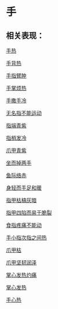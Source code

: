 # 手## 相关表现：[手热](https://zuoye.gmzyh.com/search?key=手热)[手背热](https://zuoye.gmzyh.com/search?key=手背热)[手指臂肿](https://zuoye.gmzyh.com/search?key=手指臂肿)[手掌烦热](https://zuoye.gmzyh.com/search?key=手掌烦热)[手撒手冷](https://zuoye.gmzyh.com/search?key=手撒手冷)[无名指不能运动](https://zuoye.gmzyh.com/search?key=无名指不能运动)[指端青紫](https://zuoye.gmzyh.com/search?key=指端青紫)[指梢发冷](https://zuoye.gmzyh.com/search?key=指梢发冷)[爪甲青紫](https://zuoye.gmzyh.com/search?key=爪甲青紫)[坐而掉两手](https://zuoye.gmzyh.com/search?key=坐而掉两手)[鱼际络赤](https://zuoye.gmzyh.com/search?key=鱼际络赤)[身轻而手足和暖](https://zuoye.gmzyh.com/search?key=身轻而手足和暖)[指甲枯槁灰暗](https://zuoye.gmzyh.com/search?key=指甲枯槁灰暗)[指甲四陷而易于脆裂](https://zuoye.gmzyh.com/search?key=指甲四陷而易于脆裂)[食指疼痛不能动](https://zuoye.gmzyh.com/search?key=食指疼痛不能动)[手小指次指之间热](https://zuoye.gmzyh.com/search?key=手小指次指之间热)[爪甲枯](https://zuoye.gmzyh.com/search?key=爪甲枯)[爪甲坚韧润泽](https://zuoye.gmzyh.com/search?key=爪甲坚韧润泽)[掌心发热灼痛](https://zuoye.gmzyh.com/search?key=掌心发热灼痛)[掌心发热](https://zuoye.gmzyh.com/search?key=掌心发热)[手心热](https://zuoye.gmzyh.com/search?key=手心热)